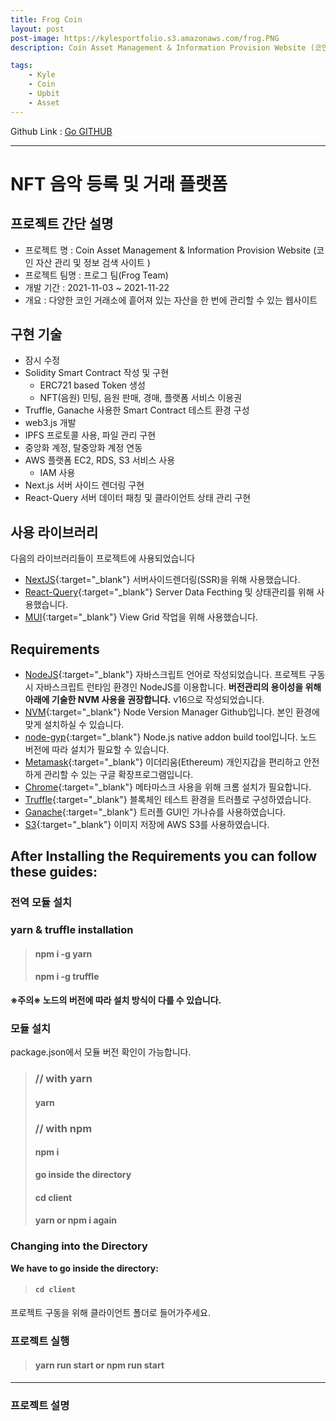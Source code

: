 ```yaml
---
title: Frog Coin
layout: post
post-image: https://kylesportfolio.s3.amazonaws.com/frog.PNG
description: Coin Asset Management & Information Provision Website (코인 자산 관리 및 정보 검색 사이트 )

tags:
    - Kyle
    - Coin
    - Upbit
    - Asset
---
```


Github Link : <a href="https://github.com/imysh578/FrogTeam">Go GITHUB</a>

---

# NFT 음악 등록 및 거래 플랫폼

## 프로젝트 간단 설명

-   프로젝트 명 : Coin Asset Management & Information Provision Website (코인 자산 관리 및 정보 검색 사이트 )
-   프로젝트 팀명 : 프로그 팀(Frog Team)
-   개발 기간 : 2021-11-03 ~ 2021-11-22
-   개요 : 다양한 코인 거래소에 흩어져 있는 자산을 한 번에 관리할 수 있는 웹사이트

## 구현 기술

-   잠시 수정
-   Solidity Smart Contract 작성 및 구현
    -   ERC721 based Token 생성
    -   NFT(음원) 민팅, 음원 판매, 경매, 플랫폼 서비스 이용권
-   Truffle, Ganache 사용한 Smart Contract 테스트 환경 구성
-   web3.js 개발
-   IPFS 프로토콜 사용, 파일 관리 구현
-   중앙화 계정, 탈중앙화 계정 연동
-   AWS 플랫폼 EC2, RDS, S3 서비스 사용
    -   IAM 사용
-   Next.js 서버 사이드 렌더링 구현
-   React-Query 서버 데이터 패칭 및 클라이언트 상태 관리 구현

## 사용 라이브러리

다음의 라이브러리들이 프로젝트에 사용되었습니다<br>

-   [NextJS](https://nextjs.org/){:target="\_blank"} 서버사이드렌더링(SSR)을 위해 사용했습니다.
-   [React-Query](https://react-query.tanstack.com/){:target="\_blank"} Server Data Fecthing 및 상태관리를 위해 사용했습니다.
-   [MUI](https://mui.com/){:target="\_blank"} View Grid 작업을 위해 사용했습니다.

## Requirements

-   [NodeJS](https://nodejs.org/ko/){:target="\_blank"} 자바스크립트 언어로 작성되었습니다. 프로젝트 구동 시 자바스크립트 런타임 환경인 NodeJS를 이용합니다. **버전관리의 용이성을 위해 아래에 기술한 NVM 사용을 권장합니다.** v16으로 작성되었습니다.
-   [NVM](https://github.com/nvm-sh/nvm){:target="\_blank"} Node Version Manager Github입니다. 본인 환경에 맞게 설치하실 수 있습니다.
-   [node-gyp](https://github.com/nodejs/node-gyp){:target="\_blank"} Node.js native addon build tool입니다. 노드 버전에 따라 설치가 필요할 수 있습니다.
-   [Metamask](https://chrome.google.com/webstore/detail/metamask/nkbihfbeogaeaoehlefnkodbefgpgknn?hl=ko){:target="\_blank"} 이더리움(Ethereum) 개인지갑을 편리하고 안전하게 관리할 수 있는 구글 확장프로그램입니다.
-   [Chrome](https://www.google.co.kr/chrome/?brand=YTUH&gclid=Cj0KCQjwpcOTBhCZARIsAEAYLuVysegwe_b6xHTfek9Q9_utUWYB4B28jNiiQDwDYr9cGL5wo9bkyHAaAoaJEALw_wcB&gclsrc=aw.ds){:target="\_blank"} 메타마스크 사용을 위해 크롬 설치가 필요합니다.
-   [Truffle](https://trufflesuite.com/){:target="\_blank"} 블록체인 테스트 환경을 트러플로 구성하였습니다.
-   [Ganache](https://trufflesuite.com/ganache/){:target="\_blank"} 트러플 GUI인 가나슈를 사용하였습니다.
-   [S3](https://aws.amazon.com/ko/s3/){:target="\_blank"} 이미지 저장에 AWS S3를 사용하였습니다.

## After Installing the Requirements you can follow these guides:

### 전역 모듈 설치

### yarn & truffle installation

> #### npm i -g yarn
>
> #### npm i -g truffle

**※주의※ 노드의 버전에 따라 설치 방식이 다를 수 있습니다.**

### 모듈 설치

package.json에서 모듈 버전 확인이 가능합니다.<br>

> ### // with yarn
>
> #### yarn
>
> ### // with npm
>
> #### npm i
>
> **go inside the directory**
>
> #### cd client
>
> #### yarn or npm i again

### Changing into the Directory

**We have to go inside the directory:**<br>

> #### `cd client`

프로젝트 구동을 위해 클라이언트 폴더로 들어가주세요.

### 프로젝트 실행

> #### yarn run start or npm run start

---

### 프로젝트 설명

